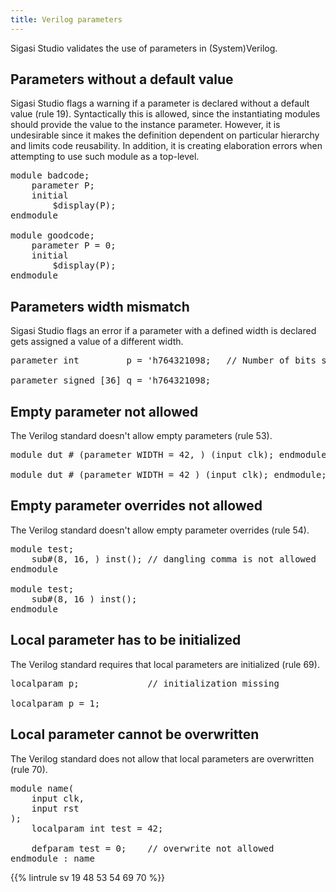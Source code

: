 ```yaml
---
title: Verilog parameters
---
```


Sigasi Studio validates the use of parameters in (System)Verilog.

## Parameters without a default value

Sigasi Studio flags a warning if a parameter is declared without a default value (rule 19). Syntactically this is allowed, since the instantiating modules should provide the value to the instance parameter.
However, it is undesirable since it makes the definition dependent on particular hierarchy and limits code reusability.
In addition, it is creating elaboration errors when attempting to use such module as a top-level.

<pre>module badcode;
	<span class="uglycode">parameter P</span>;
	initial
	    $display(P);
endmodule

module goodcode;
	parameter P<span class="goodcode"> = 0</span>;
	initial
	    $display(P);
endmodule</pre>

## Parameters width mismatch

Sigasi Studio flags an error if a parameter with a defined width is declared gets
assigned a value of a different width.

<pre><span class="badcode">parameter int         p = 'h764321098</span>;   // Number of bits set a04a (35) wider than the expected bit width (32)

<span class="goodcode">parameter signed [36] q = 'h764321098;</pre>

## Empty parameter not allowed

The Verilog standard doesn't allow empty parameters (rule 53).

<pre>
module dut # (parameter WIDTH = 42<span class="badcode">, </span>) (input clk); endmodule; // dangling comma is not allowed

module dut # (parameter WIDTH = 42<span class="goodcode"> </span>) (input clk); endmodule;
</pre>

## Empty parameter overrides not allowed

The Verilog standard doesn't allow empty parameter overrides (rule 54).

<pre>
module test;
    sub#(8, 16<span class="badcode">, </span>) inst(); // dangling comma is not allowed
endmodule

module test;
    sub#(8, 16<span class="goodcode"> </span>) inst();
endmodule
</pre>

## Local parameter has to be initialized

The Verilog standard requires that local parameters are initialized (rule 69).

<pre>
<span class="badcode">localparam p;</span>             // initialization missing

<span class="goodcode">localparam p = 1;</span>
</pre>

## Local parameter cannot be overwritten

The Verilog standard does not allow that local parameters are overwritten (rule 70).

<pre>
module name(
    input clk,
    input rst
);
    localparam int test = 42;

    <span class="badcode">defparam test = 0;</span>    // overwrite not allowed
endmodule : name
</pre>

{{% lintrule sv 19 48 53 54 69 70 %}}
